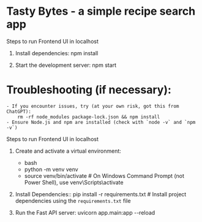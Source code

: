 # Tasty Bytes - a simple recipe search app

Steps to run Frontend UI in localhost

1. Install dependencies: npm install

2. Start the development server: npm start

# Troubleshooting (if necessary):
    - If you encounter issues, try (at your own risk, got this from ChatGPT):
        rm -rf node_modules package-lock.json && npm install
    - Ensure Node.js and npm are installed (check with `node -v` and `npm -v`)

Steps to run Frontend UI in localhost

1. Create and activate a virtual environment:
    - bash
    - python -m venv venv
    - source venv/bin/activate   # On Windows Command Prompt (not Power Shell), use venv\Scripts\activate

2. Install Dependencies:: pip install -r requirements.txt # Install project dependencies using the `requirements.txt` file

3. Run the Fast API server: uvicorn app.main:app --reload